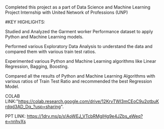 Completed this project as a part of Data Science and Machine Learning Project Internship with United Network of Professions (UNP)

#KEY HIGHLIGHTS:

Studied and Analyzed the Garment worker Performance dataset to apply Python and Machine Learning models.

Performed various Exploratory Data Analysis to understand the data and compared them with various train test ratios.

Experimented various Python and Machine Learning algorithms like Linear Regression, Bagging, Boosting.

Compared all the results of Python and Machine Learning Algorithms with various ratios of Train Test Ratio and recommended the best Regression Model.

COLAB LINK:"https://colab.research.google.com/drive/12KrvTWI3mCEoC9u2otbuKrdqd3AD_Dq_?usp=sharing".

PPT LINK: https://1drv.ms/p/s!AoWEJ_VTcbRMglHg9e4JZbs_eWeq?e=nnhvXs
